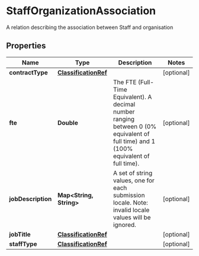 

# StaffOrganizationAssociation

A relation describing the association between Staff and organisation
## Properties

Name | Type | Description | Notes
------------ | ------------- | ------------- | -------------
**contractType** | [**ClassificationRef**](ClassificationRef.md) |  |  [optional]
**fte** | **Double** | The FTE (Full-Time Equivalent). A decimal number ranging between 0 (0% equivalent of full time) and 1 (100% equivalent of full time). |  [optional]
**jobDescription** | **Map&lt;String, String&gt;** | A set of string values, one for each submission locale. Note: invalid locale values will be ignored. |  [optional]
**jobTitle** | [**ClassificationRef**](ClassificationRef.md) |  |  [optional]
**staffType** | [**ClassificationRef**](ClassificationRef.md) |  |  [optional]



